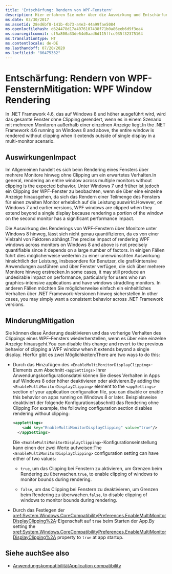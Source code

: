 ```yaml
---
title: 'Entschärfung: Rendern von WPF-Fenstern'
description: Hier erfahren Sie mehr über die Auswirkung und Entschärfung für das Rendern von WPF-Fenstern in .NET Framework 4.6 unter Windows 8 oder höher.
ms.date: 03/30/2017
ms.assetid: 28ed6bf8-141b-4b73-a4e3-44a99fae5084
ms.openlocfilehash: d624478d17a4076107438f71b0a86eeb6d9f3ea4
ms.sourcegitcommit: cf5a800a33de64d0aad6d115ffcc935f32375164
ms.translationtype: HT
ms.contentlocale: de-DE
ms.lasthandoff: 07/20/2020
ms.locfileid: "86475332"
---
```

# <a name="mitigation-wpf-window-rendering"></a><span data-ttu-id="bef49-103">Entschärfung: Rendern von WPF-Fenstern</span><span class="sxs-lookup"><span data-stu-id="bef49-103">Mitigation: WPF Window Rendering</span></span>

<span data-ttu-id="bef49-104">In .NET Framework 4.6, das auf Windows 8 und höher ausgeführt wird, wird das gesamte Fenster ohne Clipping gerendert, wenn es in einem Szenario mit mehreren Monitoren außerhalb einer einzelnen Anzeige liegt.</span><span class="sxs-lookup"><span data-stu-id="bef49-104">In the .NET Framework 4.6 running on Windows 8 and above, the entire window is rendered without clipping when it extends outside of single display in a multi-monitor scenario.</span></span>

## <a name="impact"></a><span data-ttu-id="bef49-105">Auswirkungen</span><span class="sxs-lookup"><span data-stu-id="bef49-105">Impact</span></span>

<span data-ttu-id="bef49-106">Im Allgemeinen handelt es sich beim Rendering eines Fensters über mehrere Monitore hinweg ohne Clipping um ein erwartetes Verhalten.</span><span class="sxs-lookup"><span data-stu-id="bef49-106">In general, rendering an entire window across multiple monitors without clipping is the expected behavior.</span></span> <span data-ttu-id="bef49-107">Unter Windows 7 und früher ist jedoch ein Clipping der WPF-Fenster zu beobachten, wenn sie über eine einzelne Anzeige hinausgehen, da sich das Rendern einer Teilmenge des Fensters für einen zweiten Monitor erheblich auf die Leistung auswirkt.</span><span class="sxs-lookup"><span data-stu-id="bef49-107">However, on Windows 7 and earlier versions, WPF windows are clipped when they extend beyond a single display because rendering a portion of the window on the second monitor has a significant performance impact.</span></span>

<span data-ttu-id="bef49-108">Die Auswirkung des Renderings von WPF-Fenstern über Monitore unter Windows 8 hinweg, lässt sich nicht genau quantifizieren, da es von einer Vielzahl von Faktoren abhängt.</span><span class="sxs-lookup"><span data-stu-id="bef49-108">The precise impact of rendering WPF windows across monitors on Windows 8 and above is not precisely quantifiable since it depends on a large number of factors.</span></span> <span data-ttu-id="bef49-109">In einigen Fällen führt dies möglicherweise weiterhin zu einer unerwünschten Auswirkung hinsichtlich der Leistung, insbesondere für Benutzer, die grafikintensive Anwendungen ausführen und über Fenster verfügen, die sich über mehrere Monitore hinweg erstrecken.</span><span class="sxs-lookup"><span data-stu-id="bef49-109">In some cases, it may still produce an undesirable impact on performance, particularly for users who run graphics-intensive applications and have windows straddling monitors.</span></span> <span data-ttu-id="bef49-110">In anderen Fällen möchten Sie möglicherweise einfach ein einheitliches Verhalten über .NET Framework-Versionen hinweg sicherstellen.</span><span class="sxs-lookup"><span data-stu-id="bef49-110">In other cases, you may simply want a consistent behavior across .NET Framework versions.</span></span>

## <a name="mitigation"></a><span data-ttu-id="bef49-111">Minderung</span><span class="sxs-lookup"><span data-stu-id="bef49-111">Mitigation</span></span>

<span data-ttu-id="bef49-112">Sie können diese Änderung deaktivieren und das vorherige Verhalten des Clippings eines WPF-Fensters wiederherstellen, wenn es über eine einzelne Anzeige hinausgeht.</span><span class="sxs-lookup"><span data-stu-id="bef49-112">You can disable this change and revert to the previous behavior of clipping a WPF window when it extends beyond a single display.</span></span> <span data-ttu-id="bef49-113">Hierfür gibt es zwei Möglichkeiten:</span><span class="sxs-lookup"><span data-stu-id="bef49-113">There are two ways to do this:</span></span>

- <span data-ttu-id="bef49-114">Durch das Hinzufügen des `<EnableMultiMonitorDisplayClipping>`-Elements zum Abschnitt `<appSettings>` Ihrer Anwendungskonfigurationsdatei können Sie dieses Verhalten in Apps auf Windows 8 oder höher deaktivieren oder aktivieren.</span><span class="sxs-lookup"><span data-stu-id="bef49-114">By adding the `<EnableMultiMonitorDisplayClipping>` element to the `<appSettings>` section of your application configuration file, you can disable or enable this behavior on apps running on Windows 8 or later.</span></span> <span data-ttu-id="bef49-115">Beispielsweise deaktiviert der folgende Konfigurationsabschnitt das Rendering ohne Clipping:</span><span class="sxs-lookup"><span data-stu-id="bef49-115">For example, the following configuration section disables rendering without clipping:</span></span>

  ```xml
  <appSettings>
      <add key="EnableMultiMonitorDisplayClipping" value="true"/>
    </appSettings>
  ```

  <span data-ttu-id="bef49-116">Die `<EnableMultiMonitorDisplayClipping>`-Konfigurationseinstellung kann einen der zwei Werte aufweisen:</span><span class="sxs-lookup"><span data-stu-id="bef49-116">The `<EnableMultiMonitorDisplayClipping>` configuration setting can have either of two values:</span></span>

  - <span data-ttu-id="bef49-117">`true`, um das Clipping bei Fenstern zu aktivieren, um Grenzen beim Rendering zu überwachen.</span><span class="sxs-lookup"><span data-stu-id="bef49-117">`true`, to enable clipping of windows to monitor bounds during rendering.</span></span>

  - <span data-ttu-id="bef49-118">`false`, um das Clipping bei Fenstern zu deaktivieren, um Grenzen beim Rendering zu überwachen.</span><span class="sxs-lookup"><span data-stu-id="bef49-118">`false`, to disable clipping of windows to monitor bounds during rendering.</span></span>

- <span data-ttu-id="bef49-119">Durch das Festlegen der <xref:System.Windows.CoreCompatibilityPreferences.EnableMultiMonitorDisplayClipping%2A>-Eigenschaft auf `true` beim Starten der App.</span><span class="sxs-lookup"><span data-stu-id="bef49-119">By setting the <xref:System.Windows.CoreCompatibilityPreferences.EnableMultiMonitorDisplayClipping%2A> property to `true` at app startup.</span></span>

## <a name="see-also"></a><span data-ttu-id="bef49-120">Siehe auch</span><span class="sxs-lookup"><span data-stu-id="bef49-120">See also</span></span>

- [<span data-ttu-id="bef49-121">Anwendungskompatibilität</span><span class="sxs-lookup"><span data-stu-id="bef49-121">Application compatibility</span></span>](application-compatibility.md)
